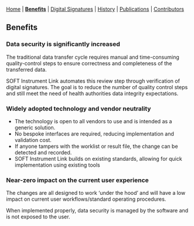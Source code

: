 [Home](index) | **[Benefits](benefits)** | [Digital Signatures](signatures)  | [History](history) | [Publications](publications) | [Contributors](contributors) 

## Benefits

### Data security is significantly increased
The traditional data transfer cycle requires manual and time-consuming quality-control steps to ensure correctness and completeness of the transferred data.

SOFT Instrument Link automates this review step through verification of digital signatures. The goal is to reduce the number of quality control steps and still meet the need of health authorities data integrity expectations.

### Widely adopted technology and vendor neutrality 
* The technology is open to all vendors to use and is intended as a generic solution. 
* No bespoke interfaces are required, reducing implementation and validation cost.
* If anyone tampers with the worklist or result file, the change can be detected and recorded. 
* SOFT Instrument Link builds on existing standards, allowing for quick implementation using existing tools

### Near-zero impact on the current user experience 
The changes are all designed to work ‘under the hood’ and will have a low impact on current user workflows/standard operating procedures.

When implemented properly, data security is managed by the software and is not exposed to the user. 
